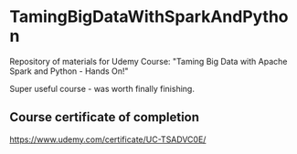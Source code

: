 # TamingBigDataWithSparkAndPython
Repository of materials for Udemy Course: "Taming Big Data with Apache Spark and Python - Hands On!"

Super useful course - was worth finally finishing.

## Course certificate of completion
https://www.udemy.com/certificate/UC-TSADVC0E/
